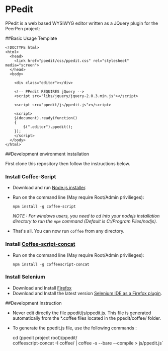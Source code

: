 PPedit
======

PPedit is a web based WYSIWYG editor written as a JQuery plugin for the PeerPen project:

##Basic Usage Template

    <!DOCTYPE html>
    <html>
      <head>
        <link href="ppedit/css/ppedit.css" rel="stylesheet" media="screen">    
      </head>
      <body>
      
        <div class="editor"></div>
      
        <!-- PPedit REQUIRES jQuery -->
        <script src="libs/jquery/jquery-2.0.3.min.js"></script>
        
        <script src="ppedit/js/ppedit.js"></script>
    
        <script>
        $(document).ready(function()
        {
            $(".editor").ppedit();
        });        
        </script>
      </body>
    </html>

##Development environment installation

First clone this repository then follow the instructions below.

### Install Coffee-Script

 - Download and run [Node.js installer](http://nodejs.org/download/).
 - Run on the command line (May require Root/Admin privilieges): 

	`npm install -g coffee-script`

    *NOTE : For windows users, you need to cd into your nodejs installation directory to run the `npm` command 
    (Default is C:/Program Files/nodjs).*

 - That's all. You can now run `coffee` from any directory.

### Install [Coffee-script-concat ](https://github.com/fairfieldt/coffeescript-concat)

 - Run on the command line (May require Root/Admin privilieges): 

	`npm install -g coffeescript-concat`

### Install Selenium

- Download and Install [Firefox](http://www.mozilla.org/en-US/firefox/new/)
- Download and Install the latest version [Selenium IDE as a Firefox plugin](http://docs.seleniumhq.org/download/).

##Development Instruction

 - Never edit directly the file ppedit/js/ppedit.js. This file is generated automatically from the *.coffee files located in the ppedit/coffee/ folder.
 - To generate the ppedit.js file, use the following commands :

    cd (ppedit project root)/ppedit/                
    coffeescript-concat -I coffee/ | coffee -s  --bare --compile > js/ppedit.js`


